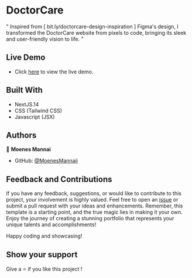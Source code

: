 # DoctorCare

" Inspired from [ bit.ly/doctorcare-design-inspiration ] Figma's design, I transformed the DoctorCare website from pixels to code, bringing its sleek and user-friendly vision to life. "


## Live Demo

- Click [here](https://doctorcare-plus.vercel.app/) to view the live demo.


## Built With

- NextJS.14
- CSS (Tailwind CSS)
- Javascript (JSX)


## Authors

👤 **Moenes Mannai**

- GitHub: [@MoenesMannaii](https://github.com/MoenesMannaii/)


## Feedback and Contributions

If you have any feedback, suggestions, or would like to contribute to this project, your involvement is highly valued. Feel free to open an [issue](../../issues/) or submit a pull request with your ideas and enhancements. Remember, this template is a starting point, and the true magic lies in making it your own. Enjoy the journey of creating a stunning portfolio that represents your unique talents and accomplishments!

Happy coding and showcasing!


## Show your support

Give a ⭐️ if you like this project !
